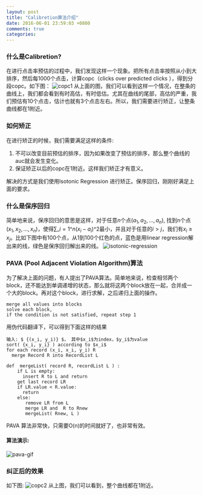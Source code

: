```yaml
---
layout: post
title: "Calibretion算法介绍"
date: 2016-06-01 23:59:03 +0800
comments: true
categories: 
---
```


### 什么是Calibretion?
在进行点击率预估的过程中，我们发现这样一个现象。把所有点击率按照从小到大排序，然后每1000个点击，计算copc（clicks over predicted clicks ），得到分段copc。如下图：
![copc1](http://t73-1.yunpan.360.cn/p1/800-600.4794934e3b4ab0d54346ab0b0331a876dd454936_shbt_73_shbt1_t.32db54.jpg?st=0M-QMYjFUqd6i16yrMOgCw&e=1464883200&mt=)
从上面的图，我们可以看到这样一个情况，在整条的曲线上，我们都会看到有时高估，有时低估。尤其在曲线的尾部，高估的严重，我们预估有10个点击，估计也就有3个点击左右。所以，我们需要进行矫正，让整条曲线都在1附近。

### 如何矫正
在进行矫正的时候，我们需要满足这样的条件:

1. 不可以改变目前预估的排序，因为如果改变了预估的排序，那么整个曲线的auc就会发生变化。
2. 保证矫正以后的copc在1附近。这样我们矫正才有意义。

解决的方式是我们使用Isotonic Regression 进行矫正。保序回归，刚刚好满足上面的要求。

### 什么是保序回归
简单地来说，保序回归的意思是这样，对于任意$n$个点$(a_1, a_2, ..., a_n)$, 找到n个点$(x_1, x_2, ... , x_n)$，使得$\sum\_{i=1}\^n (x_i - a_i)\^2$最小，并且对于任意的$i > j$，我们有$x_i \ge x_j$。比如下图中有100个点，从1到100个红色的点，蓝色是用linear regression解出来的线，绿色是保序回归解出来的线。
![isotonic-regression](http://fa.bianp.net/blog/static/images/2013/plot_isotonic_regression_1.png)

### PAVA (Pool Adjacent Violation Algorithm)算法
为了解决上面的问题，有人提出了PAVA算法。简单地来说，检查相邻两个block，还不能达到单调递增的状态，那么就将这两个block放在一起，合并成一个大的block。再对这个block，进行求解，之后递归上面的操作。
```
merge all values into blocks
solve each block, 
if the condition is not satisfied, repeat step 1 
```
用伪代码翻译下，可以得到下面这样的结果

```
输入: $ {(x_i, y_i)} $， 其中$x_i$为index，$y_i$为value
sort( {x_i, y_i} ) according to $x_i$
for each record (x_i, x_i, y_i) R
  merge Record R into RecordList L

def  mergeList( record R, recordList L ) :
    if L is empty:
      insert R to L and return
    get last record LR
    if LR.value < R.value:
      return 
    else:
       remove LR from L
       merge LR and  R to Rnew
       mergeList( Rnew, L )
```

PAVA 算法非常快，只需要O(n)的时间就好了，也非常有效。

#### 算法演示:
![pava-gif](http://t73-2.yunpan.360.cn/p1/800-600.c05c5673737e19d4e1ff3ccfefe7507608fed9de_shbt_73_shbt1_t.767a8f.jpg?st=lsTpUnevVk9k-hVA1is0Ig&e=1464883200&mt=)

### 纠正后的效果
如下图:
![copc2](http://t73-4.yunpan.360.cn/p1/800-600.906e4dcb81aa17364f67a8cc8f940a0c142e918a_shbt_73_shbt1_t.024773.jpg?st=LXbLNtEHkGA7cYOYDC8e_Q&e=1464883200&mt=)
从上图，我们可以看到，整个曲线都在1附近。
